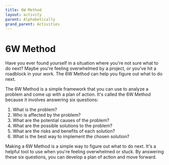 ```yaml
---
title: 6W Method
layout: activity
parent: Alphabetically
grand_parent: Activities
---
```

# 6W Method

Have you ever found yourself in a situation where you're not sure what to do next? Maybe you're feeling overwhelmed by a project, or you've hit a roadblock in your work. The 6W Method can help you figure out what to do next.

The 6W Method is a simple framework that you can use to analyze a problem and come up with a plan of action. It's called the 6W Method because it involves answering six questions:

1. What is the problem?
2. Who is affected by the problem?
3. What are the potential causes of the problem?
4. What are the possible solutions to the problem?
5. What are the risks and benefits of each solution?
6. What is the best way to implement the chosen solution?


Making a 6W Method is a simple way to figure out what to do next. It's a helpful tool to use when you're feeling overwhelmed or stuck. By answering these six questions, you can develop a plan of action and move forward.
